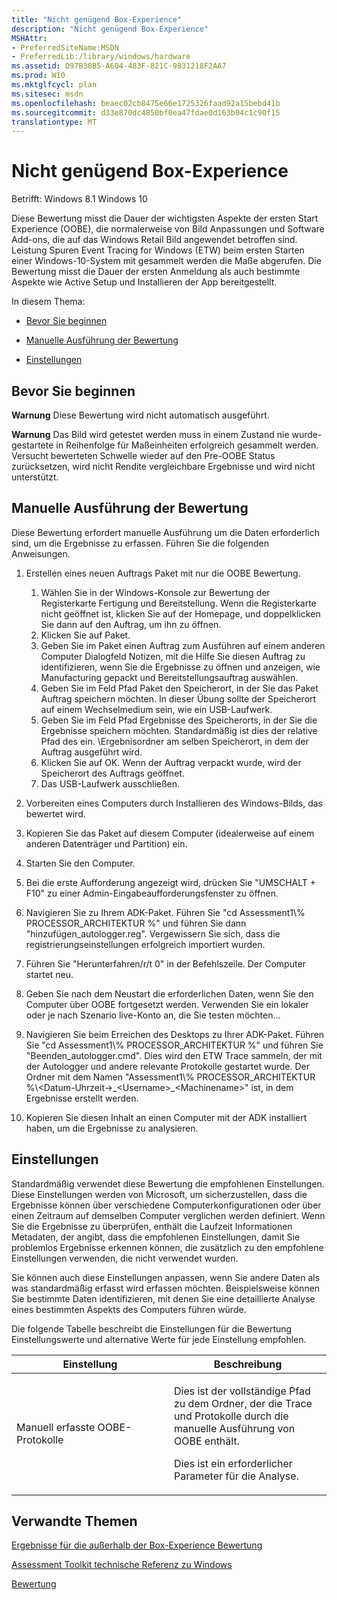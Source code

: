 ```yaml
---
title: "Nicht genügend Box-Experience"
description: "Nicht genügend Box-Experience"
MSHAttr:
- PreferredSiteName:MSDN
- PreferredLib:/library/windows/hardware
ms.assetid: D97B30B5-A604-483F-821C-9831218F2AA7
ms.prod: W10
ms.mktglfcycl: plan
ms.sitesec: msdn
ms.openlocfilehash: beaec02cb8475e66e1725326faad92a15bebd41b
ms.sourcegitcommit: d33e870dc4850bf0ea47fdae0d163b04c1c90f15
translationtype: MT
---
```

# <a name="out-of-box-experience"></a>Nicht genügend Box-Experience


Betrifft: Windows 8.1 Windows 10

Diese Bewertung misst die Dauer der wichtigsten Aspekte der ersten Start Experience (OOBE), die normalerweise von Bild Anpassungen und Software Add-ons, die auf das Windows Retail Bild angewendet betroffen sind. Leistung Spuren Event Tracing for Windows (ETW) beim ersten Starten einer Windows-10-System mit gesammelt werden die Maße abgerufen. Die Bewertung misst die Dauer der ersten Anmeldung als auch bestimmte Aspekte wie Active Setup und Installieren der App bereitgestellt.

In diesem Thema:

-   [Bevor Sie beginnen](#beforebegin)

-   [Manuelle Ausführung der Bewertung](#bkmk-streamingworkloads)

-   [Einstellungen](#settings)

## <a name="a-href-idbeforebeginabefore-you-begin"></a><a href="" id="beforebegin"></a>Bevor Sie beginnen


**Warnung**  Diese Bewertung wird nicht automatisch ausgeführt.

 

**Warnung**  Das Bild wird getestet werden muss in einem Zustand nie wurde-gestartete in Reihenfolge für Maßeinheiten erfolgreich gesammelt werden. Versucht bewerteten Schwelle wieder auf den Pre-OOBE Status zurücksetzen, wird nicht Rendite vergleichbare Ergebnisse und wird nicht unterstützt.

 

## <a name="a-href-idbkmk-streamingworkloadsamanual-execution-of-assessment"></a><a href="" id="bkmk-streamingworkloads"></a>Manuelle Ausführung der Bewertung


Diese Bewertung erfordert manuelle Ausführung um die Daten erforderlich sind, um die Ergebnisse zu erfassen. Führen Sie die folgenden Anweisungen.

1.  Erstellen eines neuen Auftrags Paket mit nur die OOBE Bewertung.
    1.  Wählen Sie in der Windows-Konsole zur Bewertung der Registerkarte Fertigung und Bereitstellung. Wenn die Registerkarte nicht geöffnet ist, klicken Sie auf der Homepage, und doppelklicken Sie dann auf den Auftrag, um ihn zu öffnen.
    2.  Klicken Sie auf Paket.
    3.  Geben Sie im Paket einen Auftrag zum Ausführen auf einem anderen Computer Dialogfeld Notizen, mit die Hilfe Sie diesen Auftrag zu identifizieren, wenn Sie die Ergebnisse zu öffnen und anzeigen, wie Manufacturing gepackt und Bereitstellungsauftrag auswählen.
    4.  Geben Sie im Feld Pfad Paket den Speicherort, in der Sie das Paket Auftrag speichern möchten. In dieser Übung sollte der Speicherort auf einem Wechselmedium sein, wie ein USB-Laufwerk.
    5.  Geben Sie im Feld Pfad Ergebnisse des Speicherorts, in der Sie die Ergebnisse speichern möchten. Standardmäßig ist dies der relative Pfad des ein. \\Ergebnisordner am selben Speicherort, in dem der Auftrag ausgeführt wird.
    6.  Klicken Sie auf OK. Wenn der Auftrag verpackt wurde, wird der Speicherort des Auftrags geöffnet.
    7.  Das USB-Laufwerk ausschließen.

2.  Vorbereiten eines Computers durch Installieren des Windows-Bilds, das bewertet wird.
3.  Kopieren Sie das Paket auf diesem Computer (idealerweise auf einem anderen Datenträger und Partition) ein.
4.  Starten Sie den Computer.
5.  Bei die erste Aufforderung angezeigt wird, drücken Sie "UMSCHALT + F10" zu einer Admin-Eingabeaufforderungsfenster zu öffnen.
6.  Navigieren Sie zu Ihrem ADK-Paket. Führen Sie "cd Assessment1\\% PROCESSOR\_ARCHITEKTUR %" und führen Sie dann "hinzufügen\_autologger.reg". Vergewissern Sie sich, dass die registrierungseinstellungen erfolgreich importiert wurden.
7.  Führen Sie "Herunterfahren/r/t 0" in der Befehlszeile. Der Computer startet neu.
8.  Geben Sie nach dem Neustart die erforderlichen Daten, wenn Sie den Computer über OOBE fortgesetzt werden. Verwenden Sie ein lokaler oder je nach Szenario live-Konto an, die Sie testen möchten...
9.  Navigieren Sie beim Erreichen des Desktops zu Ihrer ADK-Paket. Führen Sie "cd Assessment1\\% PROCESSOR\_ARCHITEKTUR %" und führen Sie "Beenden\_autologger.cmd". Dies wird den ETW Trace sammeln, der mit der Autologger und andere relevante Protokolle gestartet wurde. Der Ordner mit dem Namen "Assessment1\\% PROCESSOR\_ARCHITEKTUR %\\&lt;Datum-Uhrzeit-&gt;\_&lt;Username&gt;\_&lt;Machinename&gt;" ist, in dem Ergebnisse erstellt werden.
10. Kopieren Sie diesen Inhalt an einen Computer mit der ADK installiert haben, um die Ergebnisse zu analysieren.

## <a name="settings"></a>Einstellungen


Standardmäßig verwendet diese Bewertung die empfohlenen Einstellungen. Diese Einstellungen werden von Microsoft, um sicherzustellen, dass die Ergebnisse können über verschiedene Computerkonfigurationen oder über einen Zeitraum auf demselben Computer verglichen werden definiert. Wenn Sie die Ergebnisse zu überprüfen, enthält die Laufzeit Informationen Metadaten, der angibt, dass die empfohlenen Einstellungen, damit Sie problemlos Ergebnisse erkennen können, die zusätzlich zu den empfohlene Einstellungen verwenden, die nicht verwendet wurden.

Sie können auch diese Einstellungen anpassen, wenn Sie andere Daten als was standardmäßig erfasst wird erfassen möchten. Beispielsweise können Sie bestimmte Daten identifizieren, mit denen Sie eine detaillierte Analyse eines bestimmten Aspekts des Computers führen würde.

Die folgende Tabelle beschreibt die Einstellungen für die Bewertung Einstellungswerte und alternative Werte für jede Einstellung empfohlen.

<table>
<colgroup>
<col width="50%" />
<col width="50%" />
</colgroup>
<thead>
<tr class="header">
<th>Einstellung</th>
<th>Beschreibung</th>
</tr>
</thead>
<tbody>
<tr class="odd">
<td><p>Manuell erfasste OOBE-Protokolle</p></td>
<td><p>Dies ist der vollständige Pfad zu dem Ordner, der die Trace und Protokolle durch die manuelle Ausführung von OOBE enthält.</p>
<p>Dies ist ein erforderlicher Parameter für die Analyse.</p></td>
</tr>
</tbody>
</table>

 

## <a name="related-topics"></a>Verwandte Themen


[Ergebnisse für die außerhalb der Box-Experience Bewertung](results-for-the-out-of-box-experience-assessment.md)

[Assessment Toolkit technische Referenz zu Windows](windows-assessment-toolkit-technical-reference.md)

[Bewertung](assessments.md)

 

 







